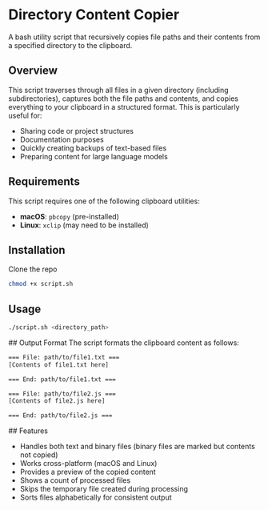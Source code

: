# Directory Content Copier

A bash utility script that recursively copies file paths and their contents from a specified directory to the clipboard.

## Overview

This script traverses through all files in a given directory (including subdirectories), captures both the file paths and contents, and copies everything to your clipboard in a structured format. This is particularly useful for:

- Sharing code or project structures
- Documentation purposes
- Quickly creating backups of text-based files
- Preparing content for large language models

## Requirements

This script requires one of the following clipboard utilities:

- **macOS**: `pbcopy` (pre-installed)
- **Linux**: `xclip` (may need to be installed)

## Installation

Clone the repo 

```bash
chmod +x script.sh
```

## Usage 

```bash
./script.sh <directory_path>
```

## Output Format
The script formats the clipboard content as follows:
```bash
=== File: path/to/file1.txt ===
[Contents of file1.txt here]

=== End: path/to/file1.txt ===

=== File: path/to/file2.js ===
[Contents of file2.js here]

=== End: path/to/file2.js ===
```

## Features

- Handles both text and binary files (binary files are marked but contents not copied)
- Works cross-platform (macOS and Linux)
- Provides a preview of the copied content
- Shows a count of processed files
- Skips the temporary file created during processing
- Sorts files alphabetically for consistent output
